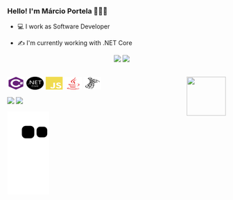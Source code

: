 ### Hello! I'm Márcio Portela 👋😊🚀

- 💻 I work as Software Developer
- ✍️ I'm currently working with .NET Core
  
  <div align="center">
  <img height="180em" src="https://github-readme-stats.vercel.app/api?username=MarcioPortela&show_icons=true&theme=jolly&include_all_commits=true&count_private=true"/>
  <img height="180em" src="https://github-readme-stats.vercel.app/api/top-langs/?username=MarcioPortela&layout=compact&langs_count=7&theme=jolly"/>
</div>
<div style="display: inline_block"><br>
  <img align="center" alt="CSharp" height="30" width="40" src="https://raw.githubusercontent.com/devicons/devicon/master/icons/csharp/csharp-plain.svg">
  <img align="center" alt="dotNetCore" height="30" width="40" src="https://raw.githubusercontent.com/devicons/devicon/master/icons/dotnetcore/dotnetcore-plain.svg">
  <img align="center" alt="JavaScript" height="30" width="40" src="https://raw.githubusercontent.com/devicons/devicon/master/icons/javascript/javascript-plain.svg">
  <img align="center" alt="Java" height="30" width="40" src="https://raw.githubusercontent.com/devicons/devicon/master/icons/java/java-plain.svg">
  <img align="center" alt="SQLServer" height="30" width="40" src="https://raw.githubusercontent.com/devicons/devicon/master/icons/microsoftsqlserver/microsoftsqlserver-plain.svg">
  <img align="right" width="90" height="90" src="https://media.giphy.com/media/txcIHRNl2vcDm/giphy.gif">
</div>
<div style="display: inline_block"><br> 
  <a href = "mailto:marcio.portela@fatec.sp.gov.br"><img src="https://img.shields.io/badge/-Outlook-%23333?style=for-the-badge&logo=outlook&logoColor=white" target="_blank"></a>
   <a href="https://linkedin.com/in/marcio-santana-portela/" target="_blank"><img src="https://img.shields.io/badge/-LinkedIn-%230077B5?style=for-the-badge&logo=linkedin&logoColor=white" target="_blank"></a>
  
  ![Snake animation](https://github.com/MarcioPortela/MarcioPortela/blob/output/github-contribution-grid-snake.svg)
 
</div>